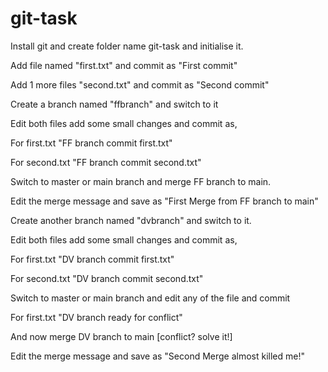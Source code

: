 # git-task

Install git and create folder name git-task and initialise it.

Add file named "first.txt" and commit as "First commit"

Add 1 more files "second.txt" and commit as "Second commit"

Create a branch named "ffbranch" and switch to it

Edit both files add some small changes and commit as, 

For first.txt "FF branch commit first.txt" 

For second.txt "FF branch commit second.txt"

Switch to master or main branch and merge FF branch to main.

Edit the merge message and save as "First Merge from FF branch to main"

Create another branch named "dvbranch" and switch to it.

Edit both files add some small changes and commit as, 

For first.txt "DV branch commit first.txt" 

For second.txt "DV branch commit second.txt"


Switch to master or main branch and edit any of the file and commit 

For first.txt "DV branch ready for conflict"

And now merge DV branch to main [conflict? solve it!]

Edit the merge message and save as "Second Merge almost killed me!"
